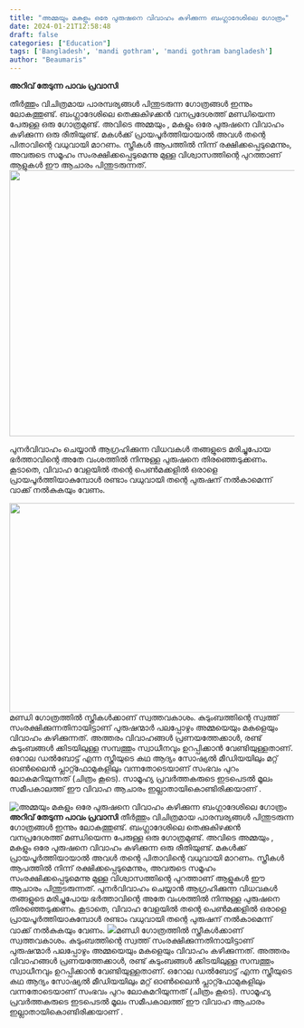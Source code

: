 ```yaml
---
title: "അമ്മയും മകളും ഒരേ പുരുഷനെ വിവാഹം കഴിക്കുന്ന ബംഗ്ലാദേശിലെ ഗോത്രം"
date: 2024-01-21T12:58:48
draft: false
categories: ["Education"]
tags: ['Bangladesh', 'mandi gothram', 'mandi gothram bangladesh']
author: "Beaumaris"
---
```


<strong>അറിവ് തേടുന്ന പാവം പ്രവാസി</strong>

തീര്‍ത്തും വിചിത്രമായ പാരമ്പര്യങ്ങള്‍ പിന്തുടരുന്ന ഗോത്രങ്ങള്‍ ഇന്നും ലോകത്തുണ്ട്. ബംഗ്ലാദേശിലെ തെക്കുകിഴക്കന്‍ വനപ്രദേശത്ത് മണ്ഡിയെന്ന പേരുള്ള ഒരു ഗോത്രമുണ്ട്. അവിടെ അമ്മയും , മകളും ഒരേ പുരുഷനെ വിവാഹം കഴിക്കുന്ന ഒരു രീതിയുണ്ട്. മകള്‍ക്ക് പ്രായപൂര്‍ത്തിയായാല്‍ അവള്‍ തന്റെ പിതാവിന്റെ വധുവായി മാറണം. സ്ത്രീകള്‍ ആപത്തില്‍ നിന്ന് രക്ഷിക്കപ്പെടുമെന്നും, അവരുടെ സമൂഹം സംരക്ഷിക്കപ്പെടുമെന്നു മുള്ള വിശ്വാസത്തിന്റെ പുറത്താണ് ആളുകള്‍ ഈ ആചാരം പിന്തുടരുന്നത്.<img class="alignnone size-full wp-image-439071" src="https://cdn.boolokam.com/articles/2024/01/qqdqd.jpg" alt="" width="780" height="470" />

പുനര്‍വിവാഹം ചെയ്യാന്‍ ആഗ്രഹിക്കുന്ന വിധവകള്‍ തങ്ങളുടെ മരിച്ചുപോയ ഭര്‍ത്താവിന്റെ അതേ വംശത്തില്‍ നിന്നുള്ള പുരുഷനെ തിരഞ്ഞെടുക്കണം. കൂടാതെ, വിവാഹ വേളയില്‍ തന്റെ പെണ്‍മക്കളില്‍ ഒരാളെ പ്രായപൂര്‍ത്തിയാകുമ്പോള്‍ രണ്ടാം വധുവായി തന്റെ പുരുഷന് നല്‍കാമെന്ന് വാക്ക് നല്‍കുകയും വേണം.

<img class="alignnone size-full wp-image-439070" src="https://cdn.boolokam.com/articles/2024/01/qdqdqd-2.jpg" alt="" width="640" height="370" />മണ്ഡി ഗോത്രത്തില്‍ സ്ത്രീകള്‍ക്കാണ് സ്വത്തവകാശം. കുടുംബത്തിന്റെ സ്വത്ത് സംരക്ഷിക്കുന്നതിനായിട്ടാണ് പുരുഷന്മാര്‍ പലപ്പോഴും അമ്മയെയും മകളെയും വിവാഹം കഴിക്കുന്നത്. അത്തരം വിവാഹങ്ങള്‍ പ്രണയത്തേക്കാള്‍, രണ്ട് കുടുംബങ്ങള്‍ ക്കിടയിലുള്ള സമ്പത്തും സ്വാധീനവും ഉറപ്പിക്കാന്‍ വേണ്ടിയുള്ളതാണ്. ഒറോല ഡല്‍ബോട്ട് എന്ന സ്ത്രീയുടെ കഥ ആദ്യം സോഷ്യല്‍ മീഡിയയിലും മറ്റ് ഓണ്‍ലൈന്‍ പ്ലാറ്റ്ഫോമുകളിലും വന്നതോടെയാണ് സംഭവം പുറം ലോകമറിയുന്നത് (ചിത്രം കൂടെ). സാമൂഹ്യ പ്രവർത്തകരുടെ ഇടപെടൽ മൂലം സമീപകാലത്ത് ഈ വിവാഹ ആചാരം ഇല്ലാതായികൊണ്ടിരിക്കയാണ് .


![അമ്മയും മകളും ഒരേ പുരുഷനെ വിവാഹം കഴിക്കുന്ന ബംഗ്ലാദേശിലെ ഗോത്രം](https://cdn.boolokam.com/articles/2024/01/qqdqd.jpg)**അറിവ് തേടുന്ന പാവം പ്രവാസി** തീര്‍ത്തും വിചിത്രമായ പാരമ്പര്യങ്ങള്‍ പിന്തുടരുന്ന ഗോത്രങ്ങള്‍ ഇന്നും ലോകത്തുണ്ട്. ബംഗ്ലാദേശിലെ തെക്കുകിഴക്കന്‍ വനപ്രദേശത്ത് മണ്ഡിയെന്ന പേരുള്ള ഒരു ഗോത്രമുണ്ട്. അവിടെ അമ്മയും , മകളും ഒരേ പുരുഷനെ വിവാഹം കഴിക്കുന്ന ഒരു രീതിയുണ്ട്. മകള്‍ക്ക് പ്രായപൂര്‍ത്തിയായാല്‍ അവള്‍ തന്റെ പിതാവിന്റെ വധുവായി മാറണം. സ്ത്രീകള്‍ ആപത്തില്‍ നിന്ന് രക്ഷിക്കപ്പെടുമെന്നും, അവരുടെ സമൂഹം സംരക്ഷിക്കപ്പെടുമെന്നു മുള്ള വിശ്വാസത്തിന്റെ പുറത്താണ് ആളുകള്‍ ഈ ആചാരം പിന്തുടരുന്നത്. പുനര്‍വിവാഹം ചെയ്യാന്‍ ആഗ്രഹിക്കുന്ന വിധവകള്‍ തങ്ങളുടെ മരിച്ചുപോയ ഭര്‍ത്താവിന്റെ അതേ വംശത്തില്‍ നിന്നുള്ള പുരുഷനെ തിരഞ്ഞെടുക്കണം. കൂടാതെ, വിവാഹ വേളയില്‍ തന്റെ പെണ്‍മക്കളില്‍ ഒരാളെ പ്രായപൂര്‍ത്തിയാകുമ്പോള്‍ രണ്ടാം വധുവായി തന്റെ പുരുഷന് നല്‍കാമെന്ന് വാക്ക് നല്‍കുകയും വേണം. ![](https://cdn.boolokam.com/articles/2024/01/qdqdqd-2.jpg)മണ്ഡി ഗോത്രത്തില്‍ സ്ത്രീകള്‍ക്കാണ് സ്വത്തവകാശം. കുടുംബത്തിന്റെ സ്വത്ത് സംരക്ഷിക്കുന്നതിനായിട്ടാണ് പുരുഷന്മാര്‍ പലപ്പോഴും അമ്മയെയും മകളെയും വിവാഹം കഴിക്കുന്നത്. അത്തരം വിവാഹങ്ങള്‍ പ്രണയത്തേക്കാള്‍, രണ്ട് കുടുംബങ്ങള്‍ ക്കിടയിലുള്ള സമ്പത്തും സ്വാധീനവും ഉറപ്പിക്കാന്‍ വേണ്ടിയുള്ളതാണ്. ഒറോല ഡല്‍ബോട്ട് എന്ന സ്ത്രീയുടെ കഥ ആദ്യം സോഷ്യല്‍ മീഡിയയിലും മറ്റ് ഓണ്‍ലൈന്‍ പ്ലാറ്റ്ഫോമുകളിലും വന്നതോടെയാണ് സംഭവം പുറം ലോകമറിയുന്നത് (ചിത്രം കൂടെ). സാമൂഹ്യ പ്രവർത്തകരുടെ ഇടപെടൽ മൂലം സമീപകാലത്ത് ഈ വിവാഹ ആചാരം ഇല്ലാതായികൊണ്ടിരിക്കയാണ് .
